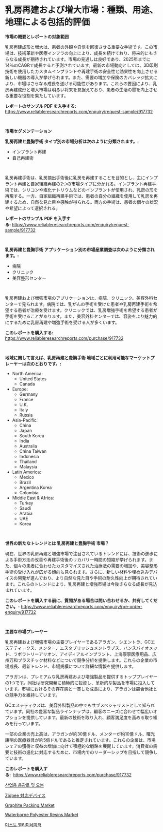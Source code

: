 <p><h1>乳房再建および増大市場：種類、用途、地理による包括的評価</h1></p><p><strong>市場の概要とレポートの対象範囲</strong></p>
<p><p>乳房再建成形と増大は、患者の外観や自信を回復させる重要な手術です。この市場は、技術革新や医療インフラの向上により、成長を続けており、将来的にもさらなる成長が期待されています。市場の見通しは良好であり、2025年までに14％のCAGRで成長すると予測されています。最新の市場動向としては、3D印刷技術を使用したカスタムインプラントや再建手術の安全性と効果性を向上させる新しい機器の導入が挙げられます。また、需要の増加や保険のカバレッジ拡大により、市場はさらなる成長を遂げる可能性があります。これらの要因により、乳房再建成形と増大市場は明るい将来を見据えており、患者の生活の質を向上させる重要な役割を果たしています。</p></p>
<p><strong>レポートのサンプル PDF を入手する:</strong> <a href="https://www.reliableresearchreports.com/enquiry/request-sample/917732">https://www.reliableresearchreports.com/enquiry/request-sample/917732</a></p>
<p>&nbsp;</p>
<p><strong>市場セグメンテーション</strong></p>
<p><strong>乳房再建と豊胸手術 タイプ別の市場分析は次のように分類されます。:</strong></p>
<p><ul><li>インプラント再建</li><li>自己再建術</li></ul></p>
<p>&nbsp;</p>
<p><p>乳房再建手術は、乳房摘出手術後に乳房を再建することを目的とし、主にインプラント再建と自家組織再建の2つの市場タイプに分かれる。インプラント再建手術では、シリコンや塩化ナトリウムなどのインプラントが使用され、乳房の形を再現する。一方、自家組織再建手術では、患者の自分の組織を使用して乳房を再建するため、自然な見た目や感触が得られる。両方の手術は、患者の個々の状況や希望によって選択される。</p></p>
<p><strong>レポートのサンプル PDF を入手する:</strong>&nbsp;<a href="https://www.reliableresearchreports.com/enquiry/request-sample/917732">https://www.reliableresearchreports.com/enquiry/request-sample/917732</a></p>
<p>&nbsp;</p>
<p><strong> 乳房再建と豊胸手術 アプリケーション別の市場産業調査は次のように分類されます。:</strong></p>
<p><ul><li>病院</li><li>クリニック</li><li>美容整形センター</li></ul></p>
<p>&nbsp;</p>
<p><p>乳房再建および増強市場のアプリケーションは、病院、クリニック、美容外科センターで見られます。病院では、乳がんの手術を受けた患者や乳房再建手術を希望する患者が治療を受けます。クリニックでは、乳房増強手術を希望する患者が手術を受けることがあります。また、美容外科センターでは、容姿をより魅力的にするために乳房再建や増強手術を受ける人が多くいます。</p></p>
<p><strong>このレポートを購入する:</strong>&nbsp; <a href="https://www.reliableresearchreports.com/purchase/917732">https://www.reliableresearchreports.com/purchase/917732</a></p>
<p>&nbsp;</p>
<p><strong>地域に関して言えば、乳房再建と豊胸手術 地域ごとに利用可能なマーケットプレーヤーは次のとおりです。:</strong></p>
<p><ul>
    <li>
        North America:
        <ul>
            <li>United States</li>
            <li>Canada</li>
        </ul>
    </li>
    <li>
        Europe:
        <ul>
            <li>Germany</li>
            <li>France</li>
            <li>U.K.</li>
            <li>Italy</li>
            <li>Russia</li>
        </ul>
    </li>
    <li>
        Asia-Pacific:
        <ul>
            <li>China</li>
            <li>Japan</li>
            <li>South Korea</li>
            <li>India</li>
            <li>Australia</li>
            <li>China Taiwan</li>
            <li>Indonesia</li>
            <li>Thailand</li>
            <li>Malaysia</li>
        </ul>
    </li>
    <li>
        Latin America:
        <ul>
            <li>Mexico</li>
            <li>Brazil</li>
            <li>Argentina Korea</li>
            <li>Colombia</li>
        </ul>
    </li>
    <li>
        Middle East & Africa:
        <ul>
            <li>Turkey</li>
            <li>Saudi</li>
            <li>Arabia</li>
            <li>UAE</li>
            <li>Korea</li>
        </ul>
    </li>
    </ul></p>
<p>&nbsp;</p>
<p><strong>世界の新たなトレンドとは 乳房再建と豊胸手術 市場？</strong></p>
<p><p>現在、世界の乳房再建と増強市場で注目されているトレンドには、技術の進歩による手術方法の改善や再建手術後のリカバリー時間の短縮が挙げられます。また、個々の患者に合わせたカスタマイズされた治療法の需要の増加や、美容整形手術の受け入れが広がる傾向も見られます。さらに、新しい材料や埋め込みデバイスの開発が進んでおり、より自然な見た目や手術の耐久性向上が期待されています。これらのトレンドにより、乳房再建と増強市場は今後さらなる成長が見込まれています。</p></p>
<p><strong>このレポートを購入する前に、質問がある場合は問い合わせるか、共有してください。</strong>- <a href="https://www.reliableresearchreports.com/enquiry/pre-order-enquiry/917732">https://www.reliableresearchreports.com/enquiry/pre-order-enquiry/917732</a></p>
<p>&nbsp;</p>
<p><strong>主要な市場プレーヤー</strong></p>
<p><p>乳房再建および増強市場の主要プレイヤーであるアラガン、シエントラ、GCエステティークス、メンター、エスタブリッシュメントラブス、ハンスバイオメッド、ラボラトリーアリオン、アイディアルインプラント、上海康寧医療用品、広州万和プラスチック材料などについて競争分析を提供します。これらの企業の市場成長、最新トレンド、市場規模について詳細な情報を提供します。</p><p>アラガンは、プレミアムな乳房再建および増強製品を提供するトッププレイヤーの1つです。同社は研究開発に積極的に投資し、革新的な製品を市場に投入しています。市場におけるその存在感と一貫した成長により、アラガンは競合他社との競争力を維持しています。</p><p>GCエステティクスは、美容外科製品の中でもサブスペシャリストとして知られています。同社の豊富な製品ラインナップは、顧客のニーズに合わせて幅広いオプションを提供しています。最新の技術を取り入れ、顧客満足度を高める取り組みを行っています。</p><p>一部の企業の売上高は、アラガンが約30億ドル、メンターが約10億ドル、曙光康明の医療器具が約5億ドルであると推定されています。これらの企業は、市場シェアの獲得と収益の増加に向けて積極的な戦略を展開しています。消費者の需要と技術の進化に対応するために、市場内でのリーダーシップを目指して競争しています。</p></p>
<p><strong>このレポートを購入する:</strong>&nbsp;&nbsp;<a href="https://www.reliableresearchreports.com/purchase/917732">https://www.reliableresearchreports.com/purchase/917732</a></p>
<p><p><a href="https://medium.com/@nedkammnacaw/%EC%82%B0%EC%97%85%EC%9A%A9-%EA%B0%80%EB%A7%88%EC%99%80-%EC%98%A4%EB%B8%90-%EC%8B%9C%EC%9E%A5%EC%9D%80-%EC%8B%9C%EC%9E%A5-%EC%A0%90%EC%9C%A0%EC%9C%A8-%EC%8B%9C%EC%9E%A5-%ED%8A%B8%EB%A0%8C%EB%93%9C-%EB%B0%8F-%EC%8B%9C%EC%9E%A5-%EC%84%B1%EC%9E%A5%EC%97%90-%EB%8C%80%ED%95%9C-%EC%A0%95%EB%B3%B4%EB%A5%BC-%EC%A0%9C%EA%B3%B5%ED%95%A9%EB%8B%88%EB%8B%A4-0857b9d63562">산업용 용광로 및 오븐</a></p><p><a href="https://medium.com/@aliciahaley1989/%E3%82%B8%E3%82%B0%E3%83%93%E3%83%BC%E5%AF%BE%E5%BF%9C%E3%83%87%E3%83%90%E3%82%A4%E3%82%B9%E5%B8%82%E5%A0%B4%E8%A6%8F%E6%A8%A1%E3%81%AF-%E4%B8%96%E7%95%8C%E7%94%A3%E6%A5%AD%E3%81%AB%E3%81%8A%E3%81%91%E3%82%8B%E6%9C%80%E9%81%A9%E3%81%AA%E3%83%9E%E3%83%BC%E3%82%B1%E3%83%86%E3%82%A3%E3%83%B3%E3%82%B0%E3%83%81%E3%83%A3%E3%83%8D%E3%83%AB%E3%82%92%E6%98%8E%E3%82%89%E3%81%8B%E3%81%AB%E3%81%97%E3%81%BE%E3%81%99-91cd9de570ae">Zigbee 対応デバイス</a></p><p><a href="https://github.com/Sarissaschmalingtr6fz2739/Market-Research-Report-List-1/blob/main/graphite-packing-market.md">Graphite Packing Market</a></p><p><a href="https://silk-columnist-571.notion.site/Global-Waterborne-Polyester-Resins-Market-Size-and-Market-Trends-Insights-and-Projections-from-2024-536f82738e4b44a581787d9f4eeddc80">Waterborne Polyester Resins Market</a></p><p><a href="https://medium.com/@nedkammnacaw/%EB%AF%B8%EC%8A%A4%ED%8A%B8-%EC%97%98%EB%A6%AC%EB%AF%B8%EB%84%A4%EC%9D%B4%ED%84%B0-%EC%8B%9C%EC%9E%A5%EC%9D%80-%EC%8B%9C%EC%9E%A5-%EC%A0%90%EC%9C%A0%EC%9C%A8-%ED%81%AC%EA%B8%B0-%EB%B0%8F-2031%EB%85%84%EA%B9%8C%EC%A7%80%EC%9D%98-%EC%98%88%EC%83%81-%EC%98%88%EC%B8%A1%EC%97%90-%EC%B4%88%EC%A0%90%EC%9D%84-%EB%A7%9E%EC%B6%94%EA%B3%A0-%EC%9E%88%EC%8A%B5%EB%8B%88%EB%8B%A4-7e7003f427e8">미스트 엘리미네이터</a></p></p>